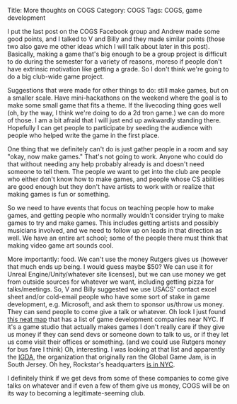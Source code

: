 Title: More thoughts on COGS
Category: COGS
Tags: COGS, game development

I put the last post on the COGS Facebook group and Andrew made some good points, and I talked to V and Billy and they made similar points (those two also gave me other ideas which I will talk about later in this post). Basically, making a game that's big enough to be a group project is difficult to do during the semester for a variety of reasons, moreso if people don't have extrinsic motivation like getting a grade. So I don't think we're going to do a big club-wide game project.

Suggestions that were made for other things to do: still make games, but on a smaller scale. Have mini-hackathons on the weekend where the goal is to make some small game that fits a theme. If the livecoding thing goes well (oh, by the way, I think we're doing to do a 2d tron game.) we can do more of those. I am a bit afraid that I will just end up awkwardly standing there. Hopefully I can get people to participate by seeding the audience with people who helped write the game in the first place.

One thing that we definitely can't do is just gather people in a room and say "okay, now make games." That's not going to work. Anyone who could do that without needing any help probably already is and doesn't need someone to tell them. The people we want to get into the club are people who either don't know how to make games, and people whose CS abilities are good enough but they don't have artists to work with or realize that making games is fun or something. 

So we need to have events that focus on teaching people how to make games, and getting people who normally wouldn't consider trying to make games to try and make games. This includes getting artists and possibly musicians involved, and we need to follow up on leads in that direction as well. We have an entire art school; some of the people there must think that making video game art sounds cool.

More importantly: food. We can't use the money Rutgers gives us (however that much ends up being. I would guess maybe $50? We can use it for Unreal Engine/Unity/whatever site licenses), but we can use money we get from outside sources for whatever we want, including getting pizza for talks/meetings. So, V and Billy suggested we use USACS' contact excel sheet and/or cold-email people who have some sort of stake in game development, e.g. Microsoft, and ask them to sponsor us/throw us money. They can send people to come give a talk or whatever. Oh look I just found [this neat map](http://www.gamedevmap.com/index.php?query=New+York+City) that has a list of game development companies near NYC. If it's a game studio that actually makes games I don't really care if they give us money if they can send devs or someone down to talk to us, or if they let us come visit their offices or something. (and we could use Rutgers money for bus fare I think) Oh, interesting. I was looking at that list and apparently the [IGDA](http://www.igda.org/), the organization that originally ran the Global Game Jam, is in South Jersey. Oh hey, Rockstar's headquarters [is in NYC](http://www.rockstargames.com/careers/openings/rockstar-nyc). 

I definitely think if we get devs from some of these companies to come give talks on whatever and if even a few of them give us money, COGS will be on its way to becoming a legitimate-seeming club.
